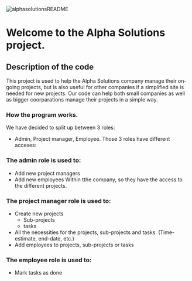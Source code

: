![alphasolutionsREADME](https://github.com/user-attachments/assets/f52f8285-ca8d-4b76-a6fc-39c6b29c5270)

# Welcome to the Alpha Solutions project.


## Description of the code
This project is used to help the Alpha Solutions company manage their on-going projects, but is also useful for other companies if a simplified site is needed for new projects.
Our code can help both small companies as well as bigger coorparations manage their projects in a simple way. 



### How the program works.
We have decided to split up between 3 roles: 
- Admin, Project manager, Employee.
Those 3 roles have different acceses:

### The admin role is used to:
- Add new project managers
- Add new employees
Within tthe company, so they have the access to the different projects.

### The project manager role is used to:
- Create new projects
  - Sub-projects
  - tasks
- All the necessities for the projects, sub-projects and tasks. (Time-estimate, end-date, etc.)
- Add employees to projects, sub-projects or tasks

### The employee role is used to: 
- Mark tasks as done

